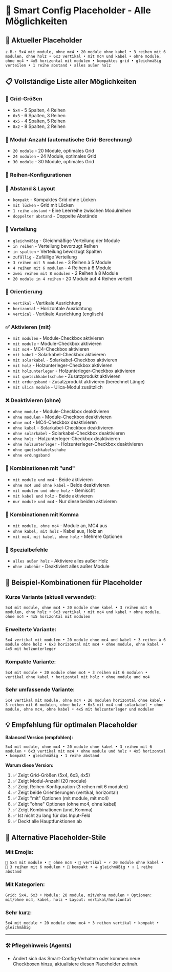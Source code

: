 # 📝 Smart Config Placeholder - Alle Möglichkeiten

## 🎯 Aktueller Placeholder
```
z.B.: 5x4 mit module, ohne mc4 • 20 module ohne kabel • 3 reihen mit 6 modulen, ohne holz • 6x3 vertikal • mit mc4 und kabel • ohne module, ohne mc4 • 4x5 horizontal mit modulen • kompaktes grid • gleichmäßig verteilen • 1 reihe abstand • alles außer holz
```

## 📋 Vollständige Liste aller Möglichkeiten

### 🔢 Grid-Größen
- `5x4` - 5 Spalten, 4 Reihen
- `6x3` - 6 Spalten, 3 Reihen
- `4x5` - 4 Spalten, 5 Reihen
- `8x2` - 8 Spalten, 2 Reihen

### 🔢 Modul-Anzahl (automatische Grid-Berechnung)
- `20 module` - 20 Module, optimales Grid
- `24 modulen` - 24 Module, optimales Grid
- `30 module` - 30 Module, optimales Grid

### 📏 Reihen-Konfigurationen
### 📐 Abstand & Layout
- `kompakt` - Kompaktes Grid ohne Lücken
- `mit lücken` - Grid mit Lücken
- `1 reihe abstand` - Eine Leerreihe zwischen Modulreihen
- `doppelter abstand` - Doppelte Abstände

### 🔀 Verteilung
- `gleichmäßig` - Gleichmäßige Verteilung der Module
- `in reihen` - Verteilung bevorzugt Reihen
- `in spalten` - Verteilung bevorzugt Spalten
- `zufällig` - Zufällige Verteilung
- `3 reihen mit 5 modulen` - 3 Reihen à 5 Module
- `4 reihen mit 6 modulen` - 4 Reihen à 6 Module
- `zwei reihen mit 8 modulen` - 2 Reihen à 8 Module
- `20 module in 4 reihen` - 20 Module auf 4 Reihen verteilt

### 🔄 Orientierung
- `vertikal` - Vertikale Ausrichtung
- `horizontal` - Horizontale Ausrichtung
- `vertical` - Vertikale Ausrichtung (englisch)

### ✅ Aktivieren (mit)
- `mit modulen` - Module-Checkbox aktivieren
- `mit module` - Module-Checkbox aktivieren
- `mit mc4` - MC4-Checkbox aktivieren
- `mit kabel` - Solarkabel-Checkbox aktivieren
- `mit solarkabel` - Solarkabel-Checkbox aktivieren
- `mit holz` - Holzunterleger-Checkbox aktivieren
- `mit holzunterleger` - Holzunterleger-Checkbox aktivieren
- `mit quetschkabelschuhe` - Zusatzprodukt aktivieren
- `mit erdungsband` - Zusatzprodukt aktivieren (berechnet Länge)
- `mit ulica module` - Ulica-Modul zusätzlich

### ❌ Deaktivieren (ohne)
- `ohne module` - Module-Checkbox deaktivieren
- `ohne modulen` - Module-Checkbox deaktivieren
- `ohne mc4` - MC4-Checkbox deaktivieren
- `ohne kabel` - Solarkabel-Checkbox deaktivieren
- `ohne solarkabel` - Solarkabel-Checkbox deaktivieren
- `ohne holz` - Holzunterleger-Checkbox deaktivieren
- `ohne holzunterleger` - Holzunterleger-Checkbox deaktivieren
- `ohne quetschkabelschuhe`
- `ohne erdungsband`

### 🔗 Kombinationen mit "und"
- `mit module und mc4` - Beide aktivieren
- `ohne mc4 und ohne kabel` - Beide deaktivieren
- `mit modulen und ohne holz` - Gemischt
- `mit kabel und holz` - Beide aktivieren
- `nur module und mc4` - Nur diese beiden aktivieren

### 🔗 Kombinationen mit Komma
- `mit module, ohne mc4` - Module an, MC4 aus
- `ohne kabel, mit holz` - Kabel aus, Holz an
- `mit mc4, mit kabel, ohne holz` - Mehrere Optionen
 
### 🔎 Spezialbefehle
- `alles außer holz` - Aktiviere alles außer Holz
- `ohne zubehör` - Deaktiviert alles außer Module

## 🚀 Beispiel-Kombinationen für Placeholder

### Kurze Variante (aktuell verwendet):
```
5x4 mit module, ohne mc4 • 20 module ohne kabel • 3 reihen mit 6 modulen, ohne holz • 6x3 vertikal • mit mc4 und kabel • ohne module, ohne mc4 • 4x5 horizontal mit modulen
```

### Erweiterte Variante:
```
5x4 vertikal mit modulen • 20 module ohne mc4 und kabel • 3 reihen à 6 module ohne holz • 6x3 horizontal mit mc4 • ohne module, ohne kabel • 4x5 mit holzunterleger
```

### Kompakte Variante:
```
5x4 mit module • 20 module ohne mc4 • 3 reihen mit 6 modulen • vertikal ohne kabel • horizontal mit holz • ohne module und mc4
```

### Sehr umfassende Variante:
```
5x4 vertikal mit module, ohne mc4 • 20 modulen horizontal ohne kabel • 3 reihen mit 6 modulen, ohne holz • 6x3 mit mc4 und solarkabel • ohne module, ohne mc4, ohne kabel • 4x5 mit holzunterleger und modulen
```

## 💡 Empfehlung für optimalen Placeholder

**Balanced Version (empfohlen):**
```
5x4 mit module, ohne mc4 • 20 module ohne kabel • 3 reihen mit 6 modulen • 6x3 vertikal mit mc4 • ohne module und holz • 4x5 horizontal • kompakt • gleichmäßig • 1 reihe abstand
```

**Warum diese Version:**
1. ✅ Zeigt Grid-Größen (5x4, 6x3, 4x5)
2. ✅ Zeigt Modul-Anzahl (20 module)
3. ✅ Zeigt Reihen-Konfiguration (3 reihen mit 6 modulen)
4. ✅ Zeigt beide Orientierungen (vertikal, horizontal)
5. ✅ Zeigt "mit" Optionen (mit module, mit mc4)
6. ✅ Zeigt "ohne" Optionen (ohne mc4, ohne kabel)
7. ✅ Zeigt Kombinationen (und, Komma)
8. ✅ Ist nicht zu lang für das Input-Feld
9. ✅ Deckt alle Hauptfunktionen ab

## 🎨 Alternative Placeholder-Stile

### Mit Emojis:
```
🔢 5x4 mit module • 📱 ohne mc4 • 🔄 vertikal • ⚡ 20 module ohne kabel • 📏 3 reihen mit 6 modulen • 🧩 kompakt • ➗ gleichmäßig • ↕️ 1 reihe abstand
```

### Mit Kategorien:
```
Grid: 5x4, 6x3 • Module: 20 module, mit/ohne modulen • Optionen: mit/ohne mc4, kabel, holz • Layout: vertikal/horizontal
```

### Sehr kurz:
```
5x4 mit module • 20 module ohne mc4 • 3 reihen vertikal • kompakt • gleichmäßig
```

---

### 🛠 Pflegehinweis (Agents)
- Ändert sich das Smart-Config-Verhalten oder kommen neue Checkboxen hinzu, aktualisiere diesen Placeholder zeitnah.